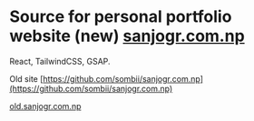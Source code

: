 

# Source for personal portfolio website (new) [sanjogr.com.np](https://sanjogr.com.np)
React, TailwindCSS, GSAP.

Old site [https://github.com/sombii/sanjogr.com.np](https://github.com/sombii/sanjogr.com.np)

[old.sanjogr.com.np](https://old.sanjogr.com.np)



